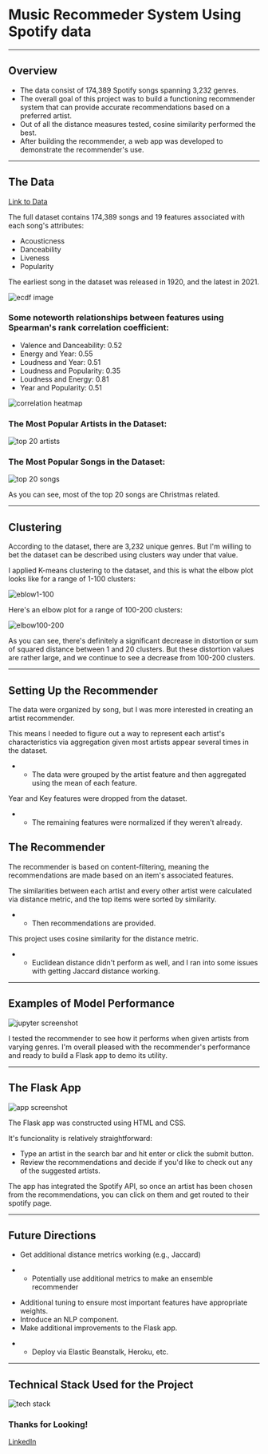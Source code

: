 # Music Recommeder System Using Spotify data

---------------------------------

## Overview

* The data consist of 174,389 Spotify songs spanning 3,232 genres.
* The overall goal of this project was to build a functioning recommender system that can provide accurate recommendations based on a preferred artist.
* Out of all the distance measures tested, cosine similarity performed the best.
* After building the recommender, a web app was developed to demonstrate the recommender's use.

--------------------------------------------------------------------

## The Data


[Link to Data](https://www.kaggle.com/yamaerenay/spotify-dataset-19212020-160k-tracks)

The full dataset contains 174,389 songs and 19 features associated with each song's attributes:
* Acousticness
* Danceability
* Liveness
* Popularity

The earliest song in the dataset was released in 1920, and the latest in 2021.

![ecdf image](images/ecdfs.png)

### Some noteworth relationships between features using Spearman's rank correlation coefficient:

* Valence and Danceability: 0.52
* Energy and Year: 0.55
* Loudness and Year: 0.51
* Loudness and Popularity: 0.35
* Loudness and Energy: 0.81
* Year and Popularity: 0.51

![correlation heatmap](images/corr-heatmap.png)


### The Most Popular Artists in the Dataset:

![top 20 artists](images/popartists.png)


### The Most Popular Songs in the Dataset:

![top 20 songs](images/popsongs.png)

As you can see, most of the top 20 songs are Christmas related.

--------------------------------------------------
## Clustering

According to the dataset, there are 3,232 unique genres. But I'm willing to bet the dataset can be described using clusters way under that value.

I applied K-means clustering to the dataset, and this is what the elbow plot looks like for a range of 1-100 clusters:

![eblow1-100](images/elbow.png)


Here's an elbow plot for a range of 100-200 clusters:

![elbow100-200](images/elbow100-200.png)

As you can see, there's definitely a significant decrease in distortion or sum of squared distance between 1 and 20 clusters. But these distortion values are rather large, and we continue to see a decrease from 100-200 clusters.


------------------------------------------------------

## Setting Up the Recommender

The data were organized by song, but I was more interested in creating an artist recommender.

This means I needed to figure out a way to represent each artist's characteristics via aggregation given most artists appear several times in the dataset.

- * The data were grouped by the artist feature and then aggregated using the mean of each feature.

Year and Key features were dropped from the dataset.

- * The remaining features were normalized if they weren't already.

## The Recommender

The recommender is based on content-filtering, meaning the recommendations are made based on an item's associated features.

The similarities between each artist and every other artist were calculated via distance metric, and the top items were sorted by similarity.
- * Then recommendations are provided.

This project uses cosine similarity for the distance metric.
- * Euclidean distance didn't perform as well, and I ran into some issues with getting Jaccard distance working.

------------------------------------------------

## Examples of Model Performance

![jupyter screenshot](images/testingrecommender.png)

I tested the recommender to see how it performs when given artists from varying genres. I'm overall pleased with the recommender's performance and ready to build a Flask app to demo its utility.

------------------------------------------------

## The Flask App

![app screenshot](images/appscreenshot.png)

The Flask app was constructed using HTML and CSS.

It's funcionality is relatively straightforward:
* Type an artist in the search bar and hit enter or click the submit button.
* Review the recommendations and decide if you'd like to check out any of the suggested artists.

The app has integrated the Spotify API, so once an artist has been chosen from the recommendations, you can click on them and get routed to their spotify page. 


-----------------------------------------------------

## Future Directions

* Get additional distance metrics working (e.g., Jaccard)
- * Potentially use additional metrics to make an ensemble recommender
* Additional tuning to ensure most important features have appropriate weights.
* Introduce an NLP component.
* Make additional improvements to the Flask app.
- * Deploy via Elastic Beanstalk, Heroku, etc.

-----------------------------------------------------

## Technical Stack Used for the Project

![tech stack](src/web_app/static/images/slide12.jpg)


### Thanks for Looking!

[LinkedIn](https://www.linkedin.com/in/daronmarino/)



